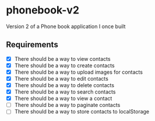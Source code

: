# phonebook-v2

Version 2 of a Phone book application I once built

## Requirements

-   [x] There should be a way to view contacts
-   [x] There should be a way to create contacts
-   [x] There should be a way to upload images for contacts
-   [x] There should be a way to edit contacts
-   [x] There should be a way to delete contacts
-   [x] There should be a way to search contacts
-   [x] There should be a way to view a contact
-   [ ] There should be a way to paginate contacts
-   [ ] There should be a way to store contacts to localStorage
